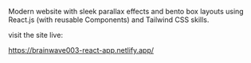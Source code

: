 Modern website with sleek parallax effects and bento box layouts using React.js (with reusable Components) and Tailwind CSS skills.


visit the site live: 

https://brainwave003-react-app.netlify.app/

